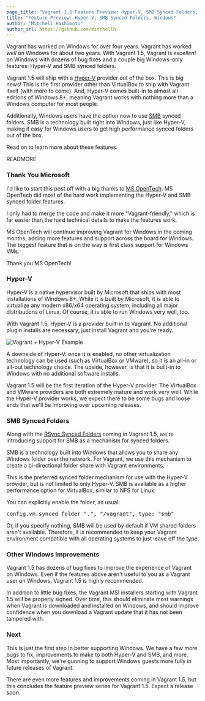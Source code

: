 ```yaml
---
page_title: "Vagrant 1.5 Feature Preview: Hyper-V, SMB Synced Folders, Windows"
title: "Feature Preview: Hyper-V, SMB Synced Folders, Windows"
author: "Mitchell Hashimoto"
author_url: https://github.com/mitchellh
---
```


Vagrant has worked on Windows for over four years. Vagrant has worked
_well_ on Windows for about two years. With Vagrant 1.5, Vagrant is
_excellent_ on Windows with dozens of bug fixes and a couple big Windows-only
features: Hyper-V and SMB synced folders.

Vagrant 1.5 will ship with a [Hyper-V](http://en.wikipedia.org/wiki/Hyper-V)
provider out of the box. This is big news! This is the first provider other
than VirtualBox to ship with Vagrant itself (with more to come). And, Hyper-V
comes built-in to almost all editions of Windows 8+, meaning Vagrant works
with nothing more than a Windows computer for most people.

Additionally, Windows users have the option now to use
[SMB](http://en.wikipedia.org/wiki/Server_Message_Block) synced folders.
SMB is a technology built right into Windows, just like Hyper-V, making
it easy for Windows users to get high performance synced folders out of
the box.

Read on to learn more about these features.

READMORE

### Thank You Microsoft

I'd like to start this post off with a big thanks to
[MS OpenTech](http://msopentech.com/). MS OpenTech did most of the hard
work implementing the Hyper-V and SMB synced folder features.

I only had to merge the code and make it more "Vagrant-friendly," which
is far easier than the hard technical details to make the features work.

MS OpenTech will continue improving Vagrant for Windows in the coming
months, adding more features and support across the board for Windows.
The biggest feature that is on the way is first class support for
Windows VMs.

Thank you MS OpenTech!

### Hyper-V

Hyper-V is a native hypervisor built by Microsoft that ships with
most installations of Windows 8+. While it is built by Microsoft, it
is able to virtualize any modern x86/x64 operating system, including
all major distributions of Linux. Of course, it is able to run Windows
very well, too.

With Vagrant 1.5, Hyper-V is a provider built-in to Vagrant. No additional
plugin installs are necessary; just install Vagrant and you're ready.

<div class="center">
	<img src="/images/blog/hyperv_preview.gif" alt="Vagrant + Hyper-V Example">
</div>

A downside of Hyper-V: once it is enabled, no other virtualization technology
can be used (such as VirtualBox or VMware), so it is an all-in or all-out
technology choice. The upside, however, is that it is built-in to Windows with no additional
software installs.

Vagrant 1.5 will be the first iteration of the Hyper-V provider. The VirtualBox
and VMware providers are both extremely mature and work very well. While
the Hyper-V provider works, we expect there to be some bugs and loose ends
that we'll be improving over upcoming releases.

### SMB Synced Folders

Along with the [RSync Synced Folders](/blog/feature-preview-vagrant-1-5-rsync.html)
coming in Vagrant 1.5, we're introducing support for SMB as a mechanism
for synced folders.

SMB is a technology built into Windows that allows you to share any
Windows folder over the network. For Vagrant, we use this mechanism to
create a bi-directional folder share with Vagrant environments.

This is the preferred synced folder mechanism for use with the Hyper-V
provider, but is not limited to only Hyper-V. SMB is available as a higher
performance option for VirtualBox, similar to NFS for Linux.

You can explicitly enable the folder, as usual:

<pre class="prettyprint lang-ruby">
config.vm.synced_folder ".", "/vagrant", type: "smb"
</pre>

Or, if you specify nothing, SMB will be used by default if VM
shared folders aren't available. Therefore, it is recommended to keep your
Vagrant environment compatible with all operating systems to just leave off
the type.

### Other Windows Improvements

Vagrant 1.5 has dozens of bug fixes to improve the experience of Vagrant
on Windows. Even if the features above aren't useful to you as a Vagrant
user on Windows, Vagrant 1.5 is highly recommended.

In addition to little bug fixes, the Vagrant MSI installers starting with
Vagrant 1.5 will be properly signed. Over time, this should eliminate most
warnings when Vagrant is downloaded and installed on Windows, and should
improve confidence when you download a Vagrant update that it has not
been tampered with.

### Next

This is just the first step in better supporting Windows. We have a few
more bugs to fix, improvements to make to both Hyper-V and SMB, and more.
Most importantly, we're gunning to support Windows guests more fully in
future releases of Vagrant.

There are even more features and improvements coming in Vagrant 1.5,
but this concludes the feature preview series for Vagrant 1.5. Expect a
release soon.
